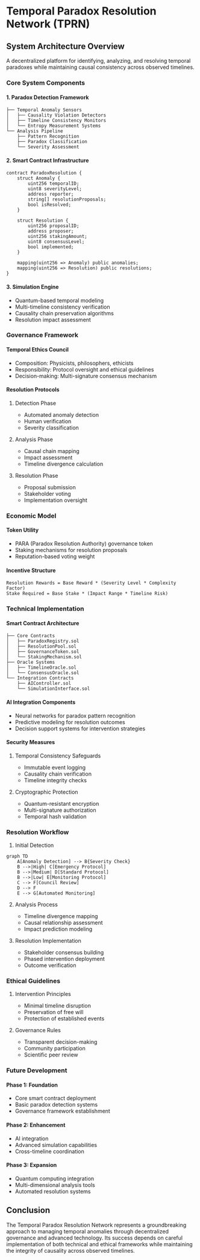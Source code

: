 # Temporal Paradox Resolution Network (TPRN)

## System Architecture Overview

A decentralized platform for identifying, analyzing, and resolving temporal paradoxes while maintaining causal consistency across observed timelines.

### Core System Components

#### 1. Paradox Detection Framework
```
├── Temporal Anomaly Sensors
│   ├── Causality Violation Detectors
│   ├── Timeline Consistency Monitors
│   └── Entropy Measurement Systems
└── Analysis Pipeline
    ├── Pattern Recognition
    ├── Paradox Classification
    └── Severity Assessment
```

#### 2. Smart Contract Infrastructure
```solidity
contract ParadoxResolution {
    struct Anomaly {
        uint256 temporalID;
        uint8 severityLevel;
        address reporter;
        string[] resolutionProposals;
        bool isResolved;
    }
    
    struct Resolution {
        uint256 proposalID;
        address proposer;
        uint256 stakingAmount;
        uint8 consensusLevel;
        bool implemented;
    }
    
    mapping(uint256 => Anomaly) public anomalies;
    mapping(uint256 => Resolution) public resolutions;
}
```

#### 3. Simulation Engine
- Quantum-based temporal modeling
- Multi-timeline consistency verification
- Causality chain preservation algorithms
- Resolution impact assessment

### Governance Framework

#### Temporal Ethics Council
- Composition: Physicists, philosophers, ethicists
- Responsibility: Protocol oversight and ethical guidelines
- Decision-making: Multi-signature consensus mechanism

#### Resolution Protocols
1. Detection Phase
    - Automated anomaly detection
    - Human verification
    - Severity classification

2. Analysis Phase
    - Causal chain mapping
    - Impact assessment
    - Timeline divergence calculation

3. Resolution Phase
    - Proposal submission
    - Stakeholder voting
    - Implementation oversight

### Economic Model

#### Token Utility
- PARA (Paradox Resolution Authority) governance token
- Staking mechanisms for resolution proposals
- Reputation-based voting weight

#### Incentive Structure
```
Resolution Rewards = Base Reward * (Severity Level * Complexity Factor)
Stake Required = Base Stake * (Impact Range * Timeline Risk)
```

### Technical Implementation

#### Smart Contract Architecture
```
├── Core Contracts
│   ├── ParadoxRegistry.sol
│   ├── ResolutionPool.sol
│   ├── GovernanceToken.sol
│   └── StakingMechanism.sol
├── Oracle Systems
│   ├── TimelineOracle.sol
│   └── ConsensusOracle.sol
└── Integration Contracts
    ├── AIController.sol
    └── SimulationInterface.sol
```

#### AI Integration Components
- Neural networks for paradox pattern recognition
- Predictive modeling for resolution outcomes
- Decision support systems for intervention strategies

#### Security Measures
1. Temporal Consistency Safeguards
    - Immutable event logging
    - Causality chain verification
    - Timeline integrity checks

2. Cryptographic Protection
    - Quantum-resistant encryption
    - Multi-signature authorization
    - Temporal hash validation

### Resolution Workflow

1. Initial Detection
```mermaid
graph TD
    A[Anomaly Detection] --> B{Severity Check}
    B -->|High| C[Emergency Protocol]
    B -->|Medium| D[Standard Protocol]
    B -->|Low| E[Monitoring Protocol]
    C --> F[Council Review]
    D --> F
    E --> G[Automated Monitoring]
```

2. Analysis Process
    - Timeline divergence mapping
    - Causal relationship assessment
    - Impact prediction modeling

3. Resolution Implementation
    - Stakeholder consensus building
    - Phased intervention deployment
    - Outcome verification

### Ethical Guidelines

1. Intervention Principles
    - Minimal timeline disruption
    - Preservation of free will
    - Protection of established events

2. Governance Rules
    - Transparent decision-making
    - Community participation
    - Scientific peer review

### Future Development

#### Phase 1: Foundation
- Core smart contract deployment
- Basic paradox detection systems
- Governance framework establishment

#### Phase 2: Enhancement
- AI integration
- Advanced simulation capabilities
- Cross-timeline coordination

#### Phase 3: Expansion
- Quantum computing integration
- Multi-dimensional analysis tools
- Automated resolution systems

## Conclusion

The Temporal Paradox Resolution Network represents a groundbreaking approach to managing temporal anomalies through decentralized governance and advanced technology. Its success depends on careful implementation of both technical and ethical frameworks while maintaining the integrity of causality across observed timelines.
